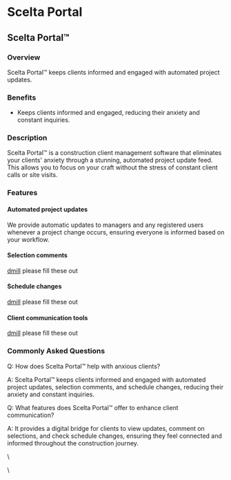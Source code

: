 # Scelta Portal

## Scelta Portal™

### Overview

Scelta Portal™ keeps clients informed and engaged with automated project updates.

### Benefits

* Keeps clients informed and engaged, reducing their anxiety and constant inquiries.

### Description

Scelta Portal™ is a construction client management software that eliminates your clients' anxiety through a stunning, automated project update feed. This allows you to focus on your craft without the stress of constant client calls or site visits.

### Features

#### Automated project updates

We provide automatic updates to managers and any registered users whenever a project change occurs, ensuring everyone is informed based on your workflow.

#### Selection comments

[dmill](https://app.gitbook.com/u/uhXqDjYnvPaiQkoW5d8sFK1od0z2 "mention") please fill these out

#### Schedule changes

[dmill](https://app.gitbook.com/u/uhXqDjYnvPaiQkoW5d8sFK1od0z2 "mention") please fill these out

#### Client communication tools

[dmill](https://app.gitbook.com/u/uhXqDjYnvPaiQkoW5d8sFK1od0z2 "mention") please fill these out

### Commonly Asked Questions

Q: How does Scelta Portal™ help with anxious clients?

A: Scelta Portal™ keeps clients informed and engaged with automated project updates, selection comments, and schedule changes, reducing their anxiety and constant inquiries.

Q: What features does Scelta Portal™ offer to enhance client communication?

A: It provides a digital bridge for clients to view updates, comment on selections, and check schedule changes, ensuring they feel connected and informed throughout the construction journey.

\


\
